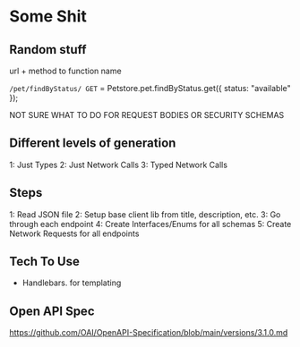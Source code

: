 # Some Shit

## Random stuff

url + method to function name

`/pet/findByStatus/ GET` = Petstore.pet.findByStatus.get({ status: "available" });

NOT SURE WHAT TO DO FOR REQUEST BODIES OR SECURITY SCHEMAS

## Different levels of generation

1: Just Types
2: Just Network Calls
3: Typed Network Calls

## Steps

1: Read JSON file
2: Setup base client lib from title, description, etc.
3: Go through each endpoint
4: Create Interfaces/Enums for all schemas
5: Create Network Requests for all endpoints

## Tech To Use

* Handlebars. for templating

## Open API Spec

https://github.com/OAI/OpenAPI-Specification/blob/main/versions/3.1.0.md